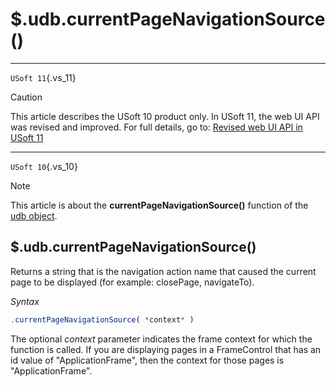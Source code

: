 # $.udb.currentPageNavigationSource()



----

`USoft 11`{.vs_11}

> [!CAUTION]
> This article describes the USoft 10 product only.
> In USoft 11, the web UI API was revised and improved. For full details, go to:
> [Revised web UI API in USoft 11](/docs/Web%20and%20app%20UIs/UDB%20udb/Revised%20web%20UI%20API%20in%20USoft%2011.md)

----

`USoft 10`{.vs_10}

> [!NOTE]
> This article is about the **currentPageNavigationSource()** function of the [udb object](/docs/Web%20and%20app%20UIs/UDB%20udb).

## **$.udb.currentPageNavigationSource()**

Returns a string that is the navigation action name that caused the current page to be displayed (for example: closePage, navigateTo).

*Syntax*

```js
.currentPageNavigationSource( *context* )
```

The optional *context* parameter indicates the frame context for which the function is called. If you are displaying pages in a FrameControl that has an id value of "ApplicationFrame", then the context for those pages is "ApplicationFrame".